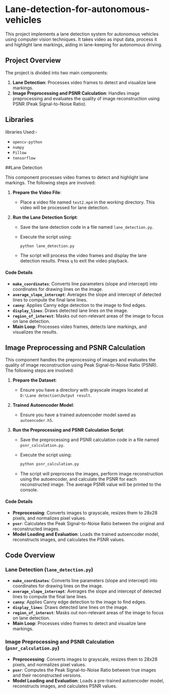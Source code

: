 # Lane-detection-for-autonomous-vehicles


This project implements a lane detection system for autonomous vehicles using computer vision techniques. It takes video as input data, process it and highlight lane markings, aiding in lane-keeping for autonomous driving.

## Project Overview

The project is divided into two main components:
1. **Lane Detection**: Processes video frames to detect and visualize lane markings.
2. **Image Preprocessing and PSNR Calculation**: Handles image preprocessing and evaluates the quality of image reconstruction using PSNR (Peak Signal-to-Noise Ratio).

## Libraries 

libraries Used:-

- `opencv-python`
- `numpy`
- `Pillow`
- `tensorflow`

##Lane Detection


This component processes video frames to detect and highlight lane markings. The following steps are involved:

1. **Prepare the Video File**:
   - Place a video file named `test2.mp4` in the working directory. This video will be processed for lane detection.

2. **Run the Lane Detection Script**:
   - Save the lane detection code in a file named `lane_detection.py`.
   - Execute the script using:

     ```bash
     python lane_detection.py
     ```

   - The script will process the video frames and display the lane detection results. Press `q` to exit the video playback.

#### Code Details

- **`make_coordinates`**: Converts line parameters (slope and intercept) into coordinates for drawing lines on the image.
- **`average_slope_intercept`**: Averages the slope and intercept of detected lines to compute the final lane lines.
- **`canny`**: Applies Canny edge detection to the image to find edges.
- **`display_lines`**: Draws detected lane lines on the image.
- **`region_of_interest`**: Masks out non-relevant areas of the image to focus on lane detection.
- **Main Loop**: Processes video frames, detects lane markings, and visualizes the results.

## Image Preprocessing and PSNR Calculation

This component handles the preprocessing of images and evaluates the quality of image reconstruction using Peak Signal-to-Noise Ratio (PSNR). The following steps are involved:

1. **Prepare the Dataset**:
   - Ensure you have a directory with grayscale images located at `D:\Lane detection\Output result`.

2. **Trained Autoencoder Model**:
   - Ensure you have a trained autoencoder model saved as `autoencoder.h5`.

3. **Run the Preprocessing and PSNR Calculation Script**:
   - Save the preprocessing and PSNR calculation code in a file named `psnr_calculation.py`.
   - Execute the script using:

     ```bash
     python psnr_calculation.py
     ```

   - The script will preprocess the images, perform image reconstruction using the autoencoder, and calculate the PSNR for each reconstructed image. The average PSNR value will be printed to the console.

#### Code Details

- **Preprocessing**: Converts images to grayscale, resizes them to 28x28 pixels, and normalizes pixel values.
- **`psnr`**: Calculates the Peak Signal-to-Noise Ratio between the original and reconstructed images.
- **Model Loading and Evaluation**: Loads the trained autoencoder model, reconstructs images, and calculates the PSNR values.


## Code Overview

### Lane Detection (`lane_detection.py`)

- **`make_coordinates`**: Converts line parameters (slope and intercept) into coordinates for drawing lines on the image.
- **`average_slope_intercept`**: Averages the slope and intercept of detected lines to compute the final lane lines.
- **`canny`**: Applies Canny edge detection to the image to find edges.
- **`display_lines`**: Draws detected lane lines on the image.
- **`region_of_interest`**: Masks out non-relevant areas of the image to focus on lane detection.
- **Main Loop**: Processes video frames to detect and visualize lane markings.

### Image Preprocessing and PSNR Calculation (`psnr_calculation.py`)

- **Preprocessing**: Converts images to grayscale, resizes them to 28x28 pixels, and normalizes pixel values.
- **`psnr`**: Computes the Peak Signal-to-Noise Ratio between true images and their reconstructed versions.
- **Model Loading and Evaluation**: Loads a pre-trained autoencoder model, reconstructs images, and calculates PSNR values.









